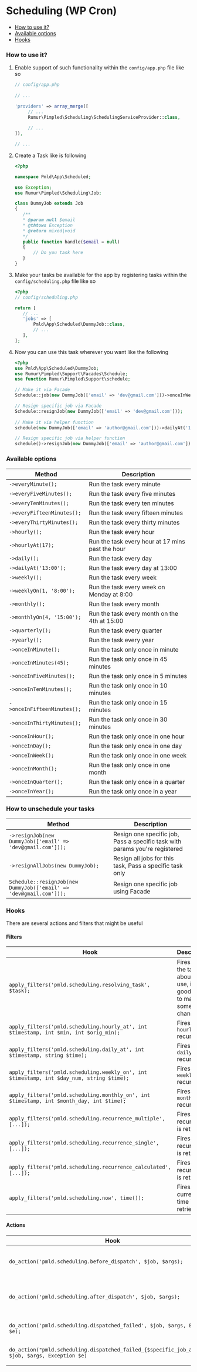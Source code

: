 # Scheduling (WP Cron)

- [How to use it?](#how-to-use-it)
- [Available options](#available-options)
- [Hooks](#hooks)

<a name="how-to-use-it"></a>
### How to use it?

1) Enable support of such functionality within the `config/app.php` file like so

    ```php
    // config/app.php
     
    // ...
    
    'providers' => array_merge([
         // ...
         Rumur\Pimpled\Scheduling\SchedulingServiceProvider::class,
        
         // ...
    ]),
    
    // ...
    ```

3) Create a Task like is following

    ```php
   <?php
   
   namespace Pmld\App\Scheduled;
   
   use Exception;
   use Rumur\Pimpled\Scheduling\Job;
   
   class DummyJob extends Job
   {
       /**
       * @param null $email
       * @thtows Exception
       * @return mixed|void
       */
       public function handle($email = null)
       {
           // Do you task here
       }
   }
   ```

3) Make your tasks be available for the app by registering tasks within the `config/scheduling.php` file like so

    ```php
    <?php
    // config/scheduling.php
    
   return [ 
       // ...
       'jobs' => [
           Pmld\App\Scheduled\DummyJob::class,
           // ...
       ],
   ];
   ```

4) Now you can use this task wherever you want like the following

    ```php
   <?php
   use Pmld\App\Scheduled\DummyJob;
   use Rumur\Pimpled\Support\Facades\Schedule;
   use function Rumur\Pimpled\Support\schedule;
    
   // Make it via Facade
   Schedule::job(new DummyJob(['email' => 'dev@gmail.com']))->onceInWeek();
    
   // Resign specific job via Facade
   Schedule::resignJob(new DummyJob(['email' => 'dev@gmail.com'])); 
       
   // Make it via helper function
   schedule(new DummyJob(['email' => 'author@gmail.com']))->dailyAt('13:00');
    
   // Resign specific job via helper function
   schedule()->resignJob(new DummyJob(['email' => 'author@gmail.com']));
    
   ```

<a name="available-options"></a>
### Available options

| Method                        | Description                                                  |
|----------------------------   |------------------------------------------------------------  |
| `->everyMinute();`            | Run the task every minute                                    |
| `->everyFiveMinutes();`       | Run the task every five minutes                              |
| `->everyTenMinutes();`        | Run the task every ten minutes                               |
| `->everyFifteenMinutes();`    | Run the task every fifteen minutes                           |
| `->everyThirtyMinutes();`     | Run the task every thirty minutes                            |
| `->hourly();`                 | Run the task every hour                                      |
| `->hourlyAt(17);`             | Run the task every hour at 17 mins past the hour             |
| `->daily();`                  | Run the task every day                                       |
| `->dailyAt('13:00');`         | Run the task every day at 13:00                              |
| `->weekly();`                 | Run the task every week                                      |
| `->weeklyOn(1, '8:00');`      | Run the task every week on Monday at 8:00                    |
| `->monthly();`                | Run the task every month                                     |
| `->monthlyOn(4, '15:00');`    | Run the task every month on the 4th at 15:00                 |
| `->quarterly();`              | Run the task every quarter                                   |
| `->yearly();`                 | Run the task every year                                      |
| `->onceInMinute();`           | Run the task only once in minute                             |
| `->onceInMinutes(45);`        | Run the task only once in 45 minutes                         |
| `->onceInFiveMinutes();`      | Run the task only once in 5 minutes                          |
| `->onceInTenMinutes();`       | Run the task only once in 10 minutes                         |
| `->onceInFifteenMinutes();`   | Run the task only once in 15 minutes                         |
| `->onceInThirtyMinutes();`    | Run the task only once in 30 minutes                         |
| `->onceInHour();`             | Run the task only once in one hour                           |
| `->onceInDay();`              | Run the task only once in one day                            |
| `->onceInWeek();`             | Run the task only once in one week                           |
| `->onceInMonth();`            | Run the task only once in one month                          |
| `->onceInQuarter();`          | Run the task only once in a quarter                          |
| `->onceInYear();`             | Run the task only once in a year                             |


### How to unschedule your tasks

| Method                                                                   | Description                                                                           |
|------------------------------------------------------------------------  |-------------------------------------------------------------------------------------  |
| `->resignJob(new DummyJob(['email' => 'dev@gmail.com']));`               | Resign one specific job, Pass a specific task with params you're registered           |
| `->resignAllJobs(new DummyJob);`                                         | Resign all jobs for this task, Pass a specific task only                              |
| `Schedule::resignJob(new DummyJob(['email' => 'dev@gmail.com']));`       | Resign one specific job using Facade                                                  |

<a name="hooks"></a>
### Hooks

There are several actions and filters that might be useful 

#### Filters

| Hook                                                                     | Description                                                                           |
|------------------------------------------------------------------------  |-------------------------------------------------------------------------------------  |
| `apply_filters('pmld.scheduling.resolving_task', $task);`                | Fires when the task is about to use, it's a good place to make some changes           |
| `apply_filters('pmld.scheduling.hourly_at', int $timestamp, int $min, int $orig_min);` | Fires for a `hourlyAt` recurrence                            |
| `apply_filters('pmld.scheduling.daily_at', int $timestamp, string $time);` | Fires for a `dailyAt` recurrence                                         |
| `apply_filters('pmld.scheduling.weekly_on', int $timestamp, int $day_num, string $time);` | Fires for a `weeklyOn` recurrence                         |
| `apply_filters('pmld.scheduling.monthly_on', int $timestamp, int $month_day, int $time);` | Fires for a `monthlyOn` recurrence                        |
| `apply_filters('pmld.scheduling.recurrence_multiple', [...]);` | Fires when recurrence is retrieved                                                   |
| `apply_filters('pmld.scheduling.recurrence_single', [...]);` | Fires when recurrence is retrieved                                                     |
| `apply_filters('pmld.scheduling.recurrence_calculated', [...]);` | Fires when recurrence is retrieved                                                 |
| `apply_filters('pmld.scheduling.now', time());` | Fires when current time is retrieved                                                                |

#### Actions

| Hook                                                                     | Description                                                                           |
|------------------------------------------------------------------------  |-------------------------------------------------------------------------------------  |
|`do_action('pmld.scheduling.before_dispatch', $job, $args);`              | Fires right before the job is dispatched                                              |
|`do_action('pmld.scheduling.after_dispatch', $job, $args);`               | Fires right after the job has been dispatched                                         |
|`do_action('pmld.scheduling.dispatched_failed', $job, $args, Exception $e);` | Fires when a job has been failed                                                   |
|`do_action("pmld.scheduling.dispatched_failed_{$specific_job_action}", $job, $args, Exception $e)` | Fires when a job has been failed                             |

